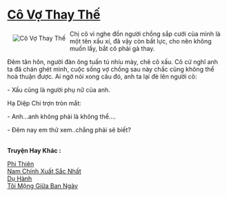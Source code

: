 <a href="https://utruyen.com/co-vo-thay-the/19243/" title="Cô Vợ Thay Thế"><h1>Cô Vợ Thay Thế</h1></a><div style="display:table"><img align="right" style="float: left; padding: 10px;" src="https://utruyen.com/images/story/200x260/co-vo-thay-the.jpg" alt="Cô Vợ Thay Thế">Chị cô vì nghe đồn người chồng sắp cưới của mình là một tên xấu xí, đã vậy còn bất lực, cho nên không muốn lấy, bắt cô phải gả thay.<p></p>Đêm tân hôn, người đàn ông tuấn tú nhíu mày, chê cô xấu. Cô cứ nghĩ anh ta đã chán ghét mình, cuộc sống vợ chồng sau này chắc cũng không thể hoà thuận được. Ai ngờ nói xong câu đó, anh ta lại đè lên người cô:<p></p>- Xấu cũng là người phụ nữ của anh.<p></p>Hạ Diệp Chi trợn tròn mắt:<p></p>- Anh...anh không phải là không thể....<p></p>- Đêm nay em thử xem..chẳng phải sẽ biết?</div><p><br><b>Truyện Hay Khác :</b></p><a href="https://utruyen.com/phi-thien/16163/" alt="Phi Thiên">Phi Thiên</a><br/><a href="https://dammy2019.blogspot.com/2019/11/nam-chinh-xuat-sac-nhat.html" alt="Nam Chính Xuất Sắc Nhất">Nam Chính Xuất Sắc Nhất</a><br/><a href="https://github.com/quanluxury/ngontinhhot/tree/master/truyenhay/18858/" alt="Dụ Hành">Dụ Hành</a><br/><a href="https://github.com/quanluxury/ngontinhhot/tree/master/truyenhay/19096/" alt="Tôi Mộng Giữa Ban Ngày">Tôi Mộng Giữa Ban Ngày</a><br/>